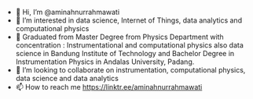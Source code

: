 - 👋 Hi, I’m @aminahnurrahmawati
- 👀 I’m interested in data science, Internet of Things, data analytics and computational physics
- 🌱 Graduated from Master Degree from Physics Department with concentration : Instrumentational and computational physics also data science in Bandung Institute of Technology and Bachelor Degree in Instrumentation Physics in Andalas University, Padang.
- 💞️ I’m looking to collaborate on instrumentation, computational physics, data science and data analytics
- 📫 How to reach me https://linktr.ee/aminahnurrahmawati

<!---
aminahnurrahmawati/aminahnurrahmawati is a ✨ special ✨ repository because its `README.md` (this file) appears on your GitHub profile.
You can click the Preview link to take a look at your changes.
--->
